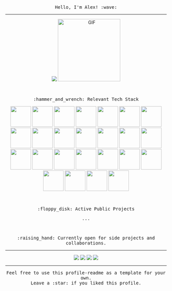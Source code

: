 <p align="center">
  <samp>Hello, I'm Alex! :wave:</samp>
</p>
  
****  
  
<p align="center">
    <img src="https://github-readme-stats.vercel.app/api?username=oppahansi&show_icons=true&theme=radical" />  
    <img alt="GIF" src="https://media.giphy.com/media/13HgwGsXF0aiGY/giphy.gif" height="195" />  
</p>  
</br>

<p align="center">
  <samp>:hammer_and_wrench: Relevant Tech Stack</samp>
</p>
<p align="center">
  <img height="64px" src="https://cdn.svgporn.com/logos/java.svg">
  <img height="64px" src="https://cdn.svgporn.com/logos/c-sharp.svg">
  <img height="64px" src="https://cdn.svgporn.com/logos/c-plusplus.svg">
  <img height="64px" src="https://cdn.svgporn.com/logos/dart.svg">
  <img height="64px" src="https://cdn.svgporn.com/logos/visual-studio.svg">
  <img height="64px" src="https://cdn.svgporn.com/logos/visual-studio-code.svg">
  <img height="64px" src="https://cdn.svgporn.com/logos/intellij-idea.svg">
  <img height="64px" src="https://cdn.svgporn.com/logos/eclipse.svg">
  <img height="64px" src="https://notepad-plus-plus.org/images/logo.svg">
  <img height="64px" src="https://cdn.svgporn.com/logos/vim.svg">
  <img height="64px" src="https://cdn.svgporn.com/logos/html-5.svg">
  <img height="64px" src="https://cdn.svgporn.com/logos/css-3.svg">
  <img height="64px" src="https://cdn.svgporn.com/logos/javascript.svg">
  <img height="64px" src="https://cdn.svgporn.com/logos/mysql.svg">
  <img height="64px" src="https://img.icons8.com/color/48/000000/mongodb.png">
  <img height="64px" src="https://cdn.svgporn.com/logos/dotnet.svg">
  <img height="64px" src="https://img.icons8.com/ios-filled/50/000000/ssh.png"/>
  <img height="64px" src="https://cdn.svgporn.com/logos/linux-tux.svg">
  <img height="64px" src="https://cdn.svgporn.com/logos/apple.svg">
  <img height="64px" src="https://cdn.svgporn.com/logos/microsoft-windows.svg">
  <img height="64px" src="https://cdn.svgporn.com/logos/bash.svg">
  <img height="64px" src="https://cdn.svgporn.com/logos/terminal.svg">
  <img height="64px" src="https://cdn.svgporn.com/logos/discord.svg">
  <img height="64px" src="https://cdn.svgporn.com/logos/android-icon.svg">
  <img height="64px" src="https://cdn.svgporn.com/logos/flutter.svg">
</p>
</br>


<p align="center">
  <samp>:floppy_disk: Active Public Projects</samp>
</p>
<p align="center">
  <samp>...</samp>
</p>
</br>

<p align="center">
  <samp>:raising_hand: Currently open for side projects and collaborations.</samp>
</p>

****  

<p align="center">
  <img src="https://img.shields.io/badge/linkedIn-Alexander%20Schellenberg-blue.svg">
  <img src="https://img.shields.io/badge/email-oppahansi%40gmail.com-green.svg">
  <img src="https://img.shields.io/github/license/Naereen/StrapDown.js.svg">
  <img src="https://hits.seeyoufarm.com/api/count/incr/badge.svg?url=https://github.com/oppahansi">
</p>

****  

<p align="center">
  <samp>Feel free to use this profile-readme as a template for your own.</samp></br>
  <samp>Leave a :star: if you liked this profile.</samp>
</p>
